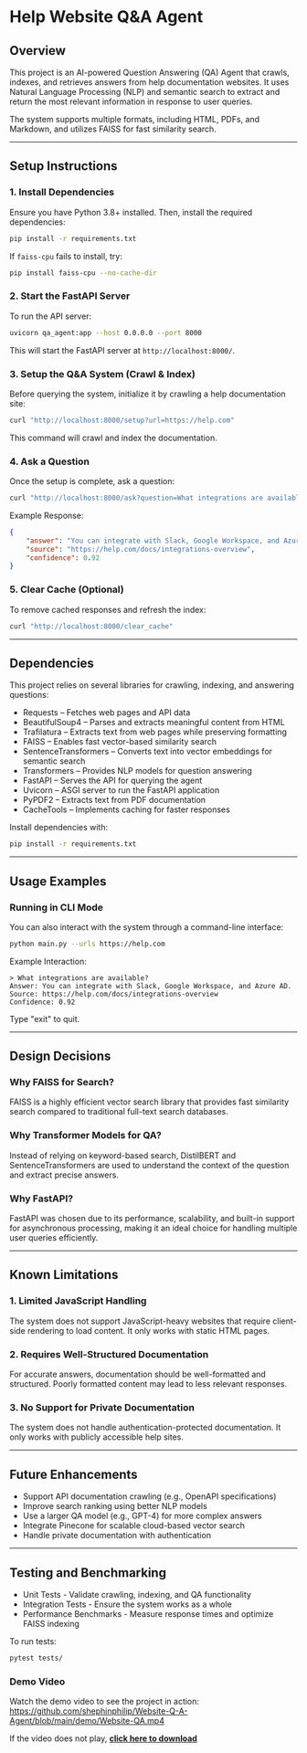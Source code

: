 # Help Website Q&A Agent

## Overview
This project is an AI-powered Question Answering (QA) Agent that crawls, indexes, and retrieves answers from help documentation websites. It uses Natural Language Processing (NLP) and semantic search to extract and return the most relevant information in response to user queries.

The system supports multiple formats, including HTML, PDFs, and Markdown, and utilizes FAISS for fast similarity search.

---

## Setup Instructions

### 1. Install Dependencies
Ensure you have Python 3.8+ installed. Then, install the required dependencies:

```bash
pip install -r requirements.txt
```

If `faiss-cpu` fails to install, try:

```bash
pip install faiss-cpu --no-cache-dir
```

### 2. Start the FastAPI Server
To run the API server:

```bash
uvicorn qa_agent:app --host 0.0.0.0 --port 8000
```

This will start the FastAPI server at `http://localhost:8000/`.

### 3. Setup the Q&A System (Crawl & Index)
Before querying the system, initialize it by crawling a help documentation site:

```bash
curl "http://localhost:8000/setup?url=https://help.com"
```

This command will crawl and index the documentation.

### 4. Ask a Question
Once the setup is complete, ask a question:

```bash
curl "http://localhost:8000/ask?question=What integrations are available?"
```

Example Response:
```json
{
    "answer": "You can integrate with Slack, Google Workspace, and Azure AD.",
    "source": "https://help.com/docs/integrations-overview",
    "confidence": 0.92
}
```

### 5. Clear Cache (Optional)
To remove cached responses and refresh the index:

```bash
curl "http://localhost:8000/clear_cache"
```

---

## Dependencies
This project relies on several libraries for crawling, indexing, and answering questions:

- Requests – Fetches web pages and API data  
- BeautifulSoup4 – Parses and extracts meaningful content from HTML  
- Trafilatura – Extracts text from web pages while preserving formatting  
- FAISS – Enables fast vector-based similarity search  
- SentenceTransformers – Converts text into vector embeddings for semantic search  
- Transformers – Provides NLP models for question answering  
- FastAPI – Serves the API for querying the agent  
- Uvicorn – ASGI server to run the FastAPI application  
- PyPDF2 – Extracts text from PDF documentation  
- CacheTools – Implements caching for faster responses  

Install dependencies with:

```bash
pip install -r requirements.txt
```

---

## Usage Examples

### Running in CLI Mode
You can also interact with the system through a command-line interface:

```bash
python main.py --urls https://help.com
```

Example Interaction:
```plaintext
> What integrations are available?
Answer: You can integrate with Slack, Google Workspace, and Azure AD.
Source: https://help.com/docs/integrations-overview
Confidence: 0.92
```

Type "exit" to quit.

---

## Design Decisions

### Why FAISS for Search?
FAISS is a highly efficient vector search library that provides fast similarity search compared to traditional full-text search databases.

### Why Transformer Models for QA?
Instead of relying on keyword-based search, DistilBERT and SentenceTransformers are used to understand the context of the question and extract precise answers.

### Why FastAPI?
FastAPI was chosen due to its performance, scalability, and built-in support for asynchronous processing, making it an ideal choice for handling multiple user queries efficiently.

---

## Known Limitations

### 1. Limited JavaScript Handling
The system does not support JavaScript-heavy websites that require client-side rendering to load content. It only works with static HTML pages.

### 2. Requires Well-Structured Documentation
For accurate answers, documentation should be well-formatted and structured. Poorly formatted content may lead to less relevant responses.

### 3. No Support for Private Documentation
The system does not handle authentication-protected documentation. It only works with publicly accessible help sites.

---

## Future Enhancements
- Support API documentation crawling (e.g., OpenAPI specifications)  
- Improve search ranking using better NLP models  
- Use a larger QA model (e.g., GPT-4) for more complex answers  
- Integrate Pinecone for scalable cloud-based vector search  
- Handle private documentation with authentication  

---

## Testing and Benchmarking

- Unit Tests - Validate crawling, indexing, and QA functionality  
- Integration Tests - Ensure the system works as a whole  
- Performance Benchmarks - Measure response times and optimize FAISS indexing  

To run tests:

```bash
pytest tests/
```

### Demo Video
Watch the demo video to see the project in action:  
https://github.com/shephinphilip/Website-Q-A-Agent/blob/main/demo/Website-QA.mp4

If the video does not play, **[click here to download](https://github.com/shephinphilip/Website-Q-A-Agent/blob/main/demo/Website-QA.mp4)**
